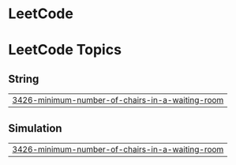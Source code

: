 # LeetCode
<!---LeetCode Topics Start-->
# LeetCode Topics
## String
|  |
| ------- |
| [3426-minimum-number-of-chairs-in-a-waiting-room](https://github.com/Izzah-Khursheed/LeetCode/tree/master/3426-minimum-number-of-chairs-in-a-waiting-room) |
## Simulation
|  |
| ------- |
| [3426-minimum-number-of-chairs-in-a-waiting-room](https://github.com/Izzah-Khursheed/LeetCode/tree/master/3426-minimum-number-of-chairs-in-a-waiting-room) |
<!---LeetCode Topics End-->